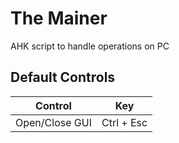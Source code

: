 # The Mainer

AHK script to handle operations on PC

## Default Controls

|Control        |Key            |
| ------------- | ------------- |
|Open/Close GUI |Ctrl + Esc     |